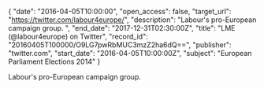 {
  "date": "2016-04-05T10:00:00", 
  "open_access": false, 
  "target_url": "https://twitter.com/labour4europe/", 
  "description": "Labour's pro-European campaign group. ", 
  "end_date": "2017-12-31T02:30:00Z", 
  "title": "LME (@labour4europe) on Twitter", 
  "record_id": "20160405T100000/O9LG7pwRbMUC3mzZ2ha6dQ==", 
  "publisher": "twitter.com", 
  "start_date": "2016-04-05T10:00:00Z", 
  "subject": "European Parliament Elections 2014"
}

Labour's pro-European campaign group. 